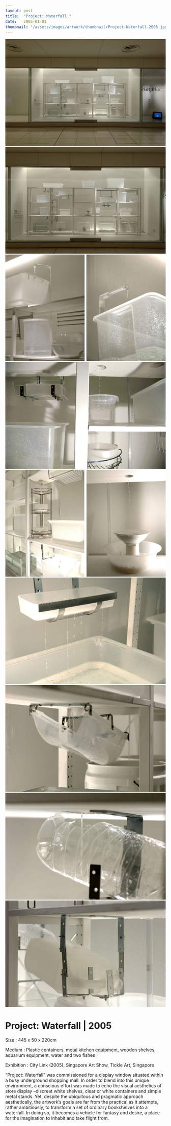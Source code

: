```yaml
---
layout: post
title:  "Project: Waterfall "
date:   2005-01-01
thumbnail: "/assets/images/artwork/thumbnail/Project-Waterfall-2005.jpg"
---
```


![My image Name](/assets/images/artwork/Project-Waterfall_01.jpg)
![My image Name](/assets/images/artwork/Project-Waterfall_02.jpg)
![My image Name](/assets/images/artwork/Project-Waterfall_03.jpg)
![My image Name](/assets/images/artwork/Project-Waterfall_04.jpg)
![My image Name](/assets/images/artwork/Project-Waterfall_05.jpg)
![My image Name](/assets/images/artwork/Project-Waterfall_06.jpg)
![My image Name](/assets/images/artwork/Project-Waterfall_07.jpg)
![My image Name](/assets/images/artwork/Project-Waterfall_08.jpg)
![My image Name](/assets/images/artwork/Project-Waterfall_09.jpg)


# Project: Waterfall | 2005

Size
: 445 x 50 x 220cm

Medium
: Plastic containers, metal kitchen equipment, wooden shelves, aquarium equipment, water and two fishes

Exhibition
: City Link (2005), Singapore Art Show, Tickle Art, Singapore

<!--excerpt_separator-->

“Project: Waterfall” was commissioned for a display window situated within a busy underground shopping mall.   In order to blend into this unique environment, a conscious effort was made to echo the visual aesthetics of store display –discreet white shelves, clear or white containers and simple metal stands.  Yet, despite the ubiquitous and pragmatic approach aesthetically, the artwork’s goals are far from the practical as it attempts, rather ambitiously, to transform a set of ordinary bookshelves into a waterfall.  In doing so, it becomes a vehicle for fantasy and desire, a place for the imagination to inhabit and take flight from.